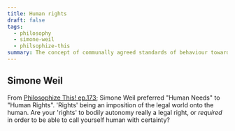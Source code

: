 ```yaml
---
title: Human rights
draft: false
tags:
  - philosophy
  - simone-weil
  - philsophize-this
summary: The concept of communally agreed standards of behaviour towards other humans.
---
```


## Simone Weil

From [Philosophize This! ep.173](https://www.philosophizethis.org/transcript/episode-173-transcript#:~:text=Simone%20Weil%2C%20quite%20famously%2C%20was%20NOT%20a%20big%20fan%20of%20human%20rights%20discussions); Simone Weil preferred "Human Needs" to "Human Rights". 'Rights' being an imposition of the legal world onto the human. Are your 'rights' to bodily autonomy really a legal right, or _required_ in order to be able to call yourself human with certainty?

